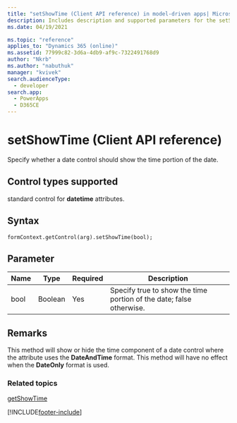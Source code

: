 ```yaml
---
title: "setShowTime (Client API reference) in model-driven apps| MicrosoftDocs"
description: Includes description and supported parameters for the setShowTime method.
ms.date: 04/19/2021

ms.topic: "reference"
applies_to: "Dynamics 365 (online)"
ms.assetid: 77999c82-3d6a-4db9-af9c-7322491768d9
author: "Nkrb"
ms.author: "nabuthuk"
manager: "kvivek"
search.audienceType: 
  - developer
search.app: 
  - PowerApps
  - D365CE
---
```

# setShowTime (Client API reference)



Specify whether a date control should show the time portion of the date. 

## Control types supported

standard control for **datetime** attributes.

## Syntax

`formContext.getControl(arg).setShowTime(bool);`

## Parameter

|Name|Type|Required|Description|
|--|--|--|--|
|bool|Boolean|Yes|Specify true to show the time portion of the date; false otherwise.|

## Remarks

This method will show or hide the time component of a date control where the attribute uses the **DateAndTime** format. This method will have no effect when the **DateOnly** format is used.

### Related topics

[getShowTime](getShowTime.md)



[!INCLUDE[footer-include](../../../../../includes/footer-banner.md)]